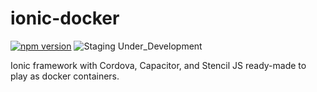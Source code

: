 # ionic-docker

[![npm version](https://badge.fury.io/js/ionic.svg)](https://badge.fury.io/js/ionic)
![Staging Under_Development](https://img.shields.io/badge/Staging-Under_Development-blue.svg)

Ionic framework with Cordova, Capacitor, and Stencil JS ready-made to play as docker containers.   
